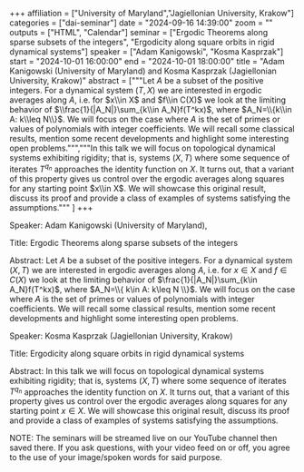 +++
affiliation = ["University of Maryland","Jagiellonian University, Krakow"]
categories = ["dai-seminar"] 
date = "2024-09-16 14:39:00"
zoom = "" 
outputs = ["HTML", "Calendar"] 
seminar = ["Ergodic Theorems along sparse subsets of the integers", "Ergodicity along square orbits in rigid dynamical systems"] 
speaker = ["Adam Kanigowski", "Kosma Kasprzak"] 
start = "2024-10-01 16:00:00" 
end = "2024-10-01 18:00:00" 
title = "Adam Kanigowski (University of Maryland) and Kosma Kasprzak (Jagiellonian University, Krakow)" 
abstract = ["""Let $A$ be a subset of the positive integers. For a dynamical system $(T,X)$ we are interested in ergodic averages along $A$, i.e. for $x\\in X$ and $f\\in C(X)$ we look at the limiting behavior of $\\frac{1}{|A_N|}\sum_{k\\in A_N}f(T^kx)$, where $A_N=\\{k\\in A: k\\leq N\\}$.
We will focus on the case where $A$ is the set of primes or values of polynomials with integer coefficients. We will recall some classical results, mention some recent developments and highlight some interesting open problems.""","""In this talk we will focus on topological dynamical systems exhibiting rigidity; that is, systems $(X, T)$ where some sequence of iterates $T^{q_n}$ approaches the identity function on $X$. It turns out, that a variant of this property gives us control over the ergodic averages along squares for any starting point $x\\in X$. We will showcase this original result, discuss its proof and provide a class of examples of systems satisfying the assumptions.""" ]
+++

Speaker: Adam Kanigowski (University of Maryland),

Title: Ergodic Theorems along sparse subsets of the integers

Abstract: Let $A$ be a subset of the positive integers. For a dynamical system $(X,T)$ we are interested in ergodic averages along $A$, i.e. for $x\in X$ and $f\in C(X)$ we look at the limiting behavior of $\frac{1}{|A_N|}\sum_{k\in A_N}f(T^kx)$, where $A_N=\\{ k\in A: k\leq N \\}$.
We will focus on the case where $A$ is the set of primes or values of polynomials with integer coefficients. We will recall some classical results, mention some recent developments and highlight some interesting open problems.

Speaker: Kosma Kasprzak (Jagiellonian University, Krakow) 

Title: Ergodicity along square orbits in rigid dynamical systems

Abstract: In this talk we will focus on topological dynamical systems exhibiting rigidity; that is, systems $(X, T)$ where some sequence of iterates $T^{q_n}$ approaches the identity function on $X$. It turns out, that a variant of this property gives us control over the ergodic averages along squares for any starting point $x\in X$. We will showcase this original result, discuss its proof and provide a class of examples of systems satisfying the assumptions.

NOTE: The seminars will be streamed live on our YouTube channel then saved there. If you ask questions, with your video feed on or off, you agree to the use of your image/spoken words for said purpose.
